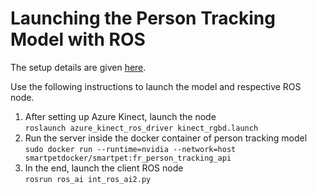 # Launching the Person Tracking Model with ROS

The setup details are given [here](../../README.md).

Use the following instructions to launch the model and respective ROS node.

1. After setting up Azure Kinect, launch the node   
`roslaunch azure_kinect_ros_driver kinect_rgbd.launch`
2. Run the server inside the docker container of person tracking model  
`sudo docker run --runtime=nvidia --network=host smartpetdocker/smartpet:fr_person_tracking_api`
3. In the end, launch the client ROS node   
`rosrun ros_ai int_ros_ai2.py`

